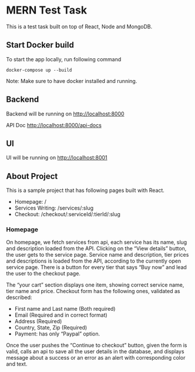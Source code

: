 # MERN Test Task

This is a test task built on top of React, Node and MongoDB.

## Start Docker build

To start the app locally, run following command

```
docker-compose up --build
```

Note: Make sure to have docker installed and running.

## Backend

Backend will be running on <a href="http://localhost:8000">http://localhost:8000</a>

API Doc <a href="http://localhost:8000/api-docs">http://localhost:8000/api-docs</a>

## UI

UI will be running on <a href="http://localhost:8001">http://localhost:8001</a>

## About Project

This is a sample project that has following pages built with React.

- Homepage: /
- Services Writing: /services/:slug
- Checkout: /checkout/:serviceId/:tierId/:slug

### Homepage

On homepage, we fetch services from api, each service has its name, slug and description loaded from the API.
Clicking on the “View details” button, the user gets to the service page.
Service name and description, tier prices and descriptions is loaded from the API, according to the currently open service page.
There is a button for every tier that says “Buy now” and lead the user to the checkout page.

The “your cart” section displays one item, showing correct service name, tier name and price. 
Checkout form has the following ones, validated as described: 

- First name and Last name (Both required)
- Email (Required and in correct format) 
- Address (Required)
- Country, State, Zip (Required)
- Payment: has only “Paypal” option. 

Once the user pushes the “Continue to checkout” button, given the form is valid, calls an api to save all the user details in the database, and displays message about a success or an error as an alert with corresponding color and text.

